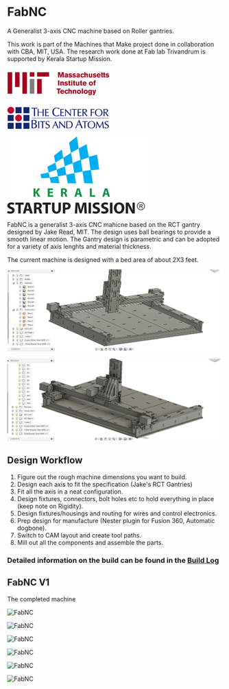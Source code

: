 # FabNC
A Generalist 3-axis CNC machine based on Roller gantries.

This work is part of the Machines that Make project done in collaboration with CBA, MIT, USA. The research work done at Fab lab Trivandrum is supported by Kerala Startup Mission.

![FabNC](Images/cbapng.png)
![FabNC](Images/logo.svg)


FabNC is a generalist 3-axis CNC mahicne based on the RCT gantry designed by Jake Read, MIT. The design uses ball bearings to provide a smooth linear motion. The Gantry design is parametric and can be adopted for a variety of axis lenghts and material thickness.

The current machine is designed with a bed area of about 2X3 feet.

![FabNC](Images/CAD/25.png)

![FabNC](Images/CAD/27.png)

## Design Workflow

1. Figure out the rough machine dimensions you want to build.
2. Design each axis to fit the specification (Jake's RCT Gantries)
3. Fit all the axis in a neat configuration.
4. Design fixtures, connectors, bolt holes etc to hold everything in place (keep note on Rigidity).
5. Design fixtures/housings and routing for wires and control electronics.
6. Prep design for manufacture (Nester plugin for Fusion 360, Automatic dogbone).
7. Switch to CAM layout and create tool paths.
8. Mill out all the components and assemble the parts.

### Detailed information on the build can be found in the [**Build Log**](https://github.com/rahulsarchive/FabNC/tree/master/Build%20Log)

## FabNC V1

The completed machine

![FabNC](Images/FAB/f1.JPG)

![FabNC](Images/FAB/f2.JPG)

![FabNC](Images/FAB/f3.JPG)

![FabNC](Images/FAB/f4.JPG)

![FabNC](Images/FAB/f5.JPG)

![FabNC](Images/FAB/f6.JPG)